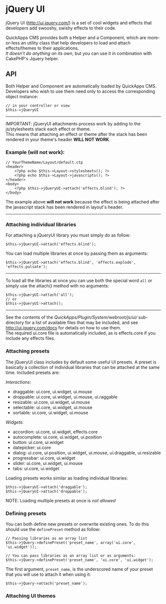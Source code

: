jQuery UI
========

jQuery UI (http://ui.jquery.com/) is a set of cool widgets and effects that developers add swooshy, swishy effects to their code.

QuickApps CMS provides both a Helper and a Component, which are more-or-less an utility class that help developers to load and attach effects/themes
to their applications.  
_It doesn't do anything on its own_, but you can use it in combination with CakePHP's Jquery helper.


API
---

Both Helper and Component are automatically loaded by QuickApps CMS.  
Developers who wish to use them need only to access the corresponding object instance:

    // in your controller or view
    $this->jQueryUI

---

IMPORTANT:
jQueryUI attachments process work by adding to the js/stylesheets stack each effect or theme.  
This means that attaching an effect or theme after the stack has been rendered in your theme's header **WILL NOT WORK**.

### Example (will not work):

    // YourThemeName/Layout/default.ctp
	<header>
		<?php echo $this->Layout->stylesheets(); ?>
		<?php echo $this->Layout->javascripts(); ?>
	</header>
	<body>
		<?php $this->jQueryUI->attach('effects.blind'); ?>
	</body>

The example above **will not work** because the effect is being attached after the javascript stack has been rendered in layout's header.

---

	
### Attaching individual libraries

For attaching a jQueryUI library you must simply do as follow:

    $this->jQueryUI->attach('effects.blind');
	
You can load multiple libraries at once by passing them as arguments:

    $this->jQueryUI->attach('effects.blind', 'effects.explode', 'effects.pulsate');
	
---

To load all the libraries at once you can use both the special word `all` or simply use the attach() method with no arguments:

    $this->jQueryUI->attach('all');
	// or
	$this->jQueryUI->attach();

---

See the contents of the _QuickApps/Plugin/System/webroot/js/ui/_ sub-directory for a list of available files that may be included, and see
http://ui.jquery.com/docs for details on how to use them.  
The required ui.core file is automatically included, as is effects.core if you include any effects files.


### Attaching presets

The jQueryUI class includes by default some useful UI presets. A preset is basically a collection of individual libraries that can be
attached at the same time. Included presets are:

*Interactions*:

- draggable: ui.core, ui.widget, ui.mouse
- droppable: ui.core, ui.widget, ui.mouse, ui.raggable
- resizable: ui.core, ui.widget, ui.mouse
- selectable: ui.core, ui.widget, ui.mouse
- sortable: ui.core, ui.widget, ui.mouse


*Widgets*:

- accordion: ui.core, ui.widget, effects.core
- autocomplete: ui.core, ui.widget, ui.position
- button: ui.core, ui.widget
- datepicker: ui.core
- dialog: ui.core, ui.position, ui.widget, ui.mouse, ui.draggable, ui.resizable
- progressbar: ui.core, ui.widget
- slider: ui.core, ui.widget, ui.mouse
- tabs: ui.core, ui.widget


Loading presets works similar as loading individual libraries:

    $this->jQueryUI->attach('draggable');
    $this->jQueryUI->attach('droppable');
	
NOTE: Loading multiple presets at once is *not allowed*


### Defining presets

You can both define new presets or overwrite existing ones. To do this should use the `definePreset` method as follow:

    // Passing libraries as an array list
	$this->jQuery->definePreset('preset_name', array('ui.core', 'ui.widget'));

	// You can pass libraries as an array list or as arguments:
	$this->jQuery->definePreset('preset_name', 'ui.core', 'ui.widget');

The first argument, `preset_name`, is the underscored name of your preset that you will use to attach it when using it:

    $this->jQuery->attach('preset_name');
	
### Attaching UI themes
